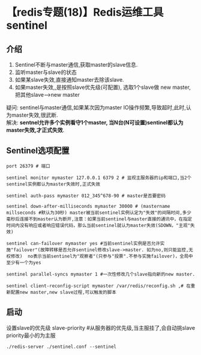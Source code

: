 # 【redis专题(18)】Redis运维工具sentinel


## 介绍

1. Sentinel不断与master通信,获取master的slave信息.
1. 监听master与slave的状态
1. 如果某slave失效,直接通知master去除该slave.
1. 如果master失效,,是按照slave优先级(可配置), 选取1个slave做 new master,把其他slave-->new master


疑问: sentinel与master通信,如果某次因为master IO操作频繁,导致超时,此时,认为master失效,很武断.   
解决: **sentnel允许多个实例看守1个master, 当N台(N可设置)sentinel都认为master失效,才正式失效**.

## Sentinel选项配置

    port 26379 # 端口
    
    sentinel monitor mymaster 127.0.0.1 6379 2 # 监视主服务器的ip和端口,当2个sentinel实例都认为master失效时,正式失效
    
    sentinel auth-pass mymaster 012_345^678-90 # master是否要密码  
    
    sentinel down-after-milliseconds mymaster 30000 # (mastername millseconds #默认为30秒) master被当前sentinel实例认定为"失效"的间隔时间,多少毫秒后连接不到master认为断开,注意：如果当前sentinel与master直接的通讯中，在指定时间内没有响应或者响应错误代码，那么当前sentinel就认为master失效(SDOWN，"主观"失效)  
    
    sentinel can-failover mymaster yes #当前sentinel实例是否允许实施"failover"(故障转移是否允许sentinel修改slave->master. 如为no,则只能监控,无权修改)  no表示当前sentinel为"观察者"(只参与"投票".不参与实施failover)，全局中至少有一个为yes  
    
    sentinel parallel-syncs mymaster 1 #一次性修改几个slave指向新的new master.
    
    sentinel client-reconfig-script mymaster /var/redis/reconfig.sh ,# 在重新配置new master,new slave过程,可以触发的脚本
    

## 启动

设置slave的优先级 slave-priority #从服务器的优先级,当主服挂了,会自动挑slave priority最小的为主服

    ./redis-server ./sentinel.conf --sentinel


